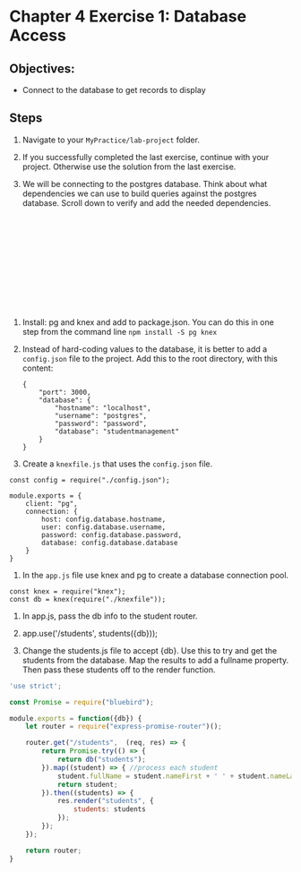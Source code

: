 # Chapter 4 Exercise 1: Database Access

## Objectives:
* Connect to the database to get records to display

## Steps 

1. Navigate to your `MyPractice/lab-project` folder.

1. If you successfully completed the last exercise, continue with your project. Otherwise use the solution from the last exercise.

1. We will be connecting to the postgres database. Think about what dependencies we can use to build queries against the postgres database. Scroll down to verify and add the needed dependencies.
```













```

1. Install:  pg and knex and add to package.json. You can do this in one step from the command line 
`npm install -S pg knex `

1. Instead of hard-coding values to the database, it is better to add a `config.json` file to the project. Add this to the root directory, with this content:
	```
	{
		"port": 3000,
		"database": {
			"hostname": "localhost",
			"username": "postgres",
			"password": "password",
			"database": "studentmanagement"
		} 
	}
	```

1. Create a `knexfile.js` that uses the `config.json` file.
```
const config = require("./config.json");

module.exports = {
	client: "pg",
	connection: {
		host: config.database.hostname,
		user: config.database.username,
		password: config.database.password,
		database: config.database.database
	}
}
```

1. In the `app.js` file use knex and pg to create a database connection pool.

```
const knex = require("knex");
const db = knex(require("./knexfile"));
```

1. In app.js, pass the db info to the student router.

1. app.use('/students', students({db}));

1. Change the students.js file to accept {db}. Use this to try and get the students from the database. Map the results to add a fullname property. Then pass these students off to the render function.  

``` javascript
'use strict';

const Promise = require("bluebird");

module.exports = function({db}) {
	let router = require("express-promise-router")();

	router.get("/students",  (req, res) => {
		return Promise.try(() => {
			return db("students");
		}).map((student) => { //process each student
			student.fullName = student.nameFirst + ' ' + student.nameLast;
			return student;
		}).then((students) => {
			res.render("students", {
				students: students
			});
		});
	});

	return router;
}

```









